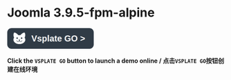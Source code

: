 # Joomla 3.9.5-fpm-alpine

<a href="https://www.vsplate.com/?docker-compose=https://github.com/vsplate/dcenvs/joomla/3.9.5-fpm-alpine"><img alt="VSPLATE GO" src="https://raw.githubusercontent.com/vsplate/images/master/vsgo_btn.png" width="200px"></a>

**Click the `VSPLATE GO` button to launch a demo online / 点击`VSPLATE GO`按钮创建在线环境**
